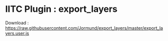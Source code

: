 # IITC Plugin : export_layers
Download : https://raw.githubusercontent.com/Jormund/export_layers/master/export_layers.user.js
